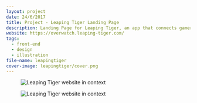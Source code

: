 ```yaml
---
layout: project
date: 24/6/2017
title: Project - Leaping Tiger Landing Page
description: Landing Page for Leaping Tiger, an app that connects gamers
website: https://overwatch.leaping-tiger.com/
tags:
  - front-end
  - design
  - illustration
file-name: leapingtiger
cover-image: leapingtiger/cover.png
---
```

<figure><img class="hero" src="/projects/{{page.file-name}}/hero.png" alt="Leaping Tiger website in context" /></figure>
<figure><img class="image" src="/projects/{{page.file-name}}/1.png" alt="Leaping Tiger website in context" /></figure>

